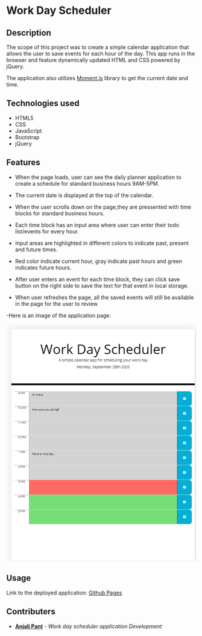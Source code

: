 # Work Day Scheduler

## Description

The scope of this project was to create a simple calendar application that allows the user to save events for each hour of the day. This app runs in the browser and feature dynamically updated HTML and CSS powered by jQuery.

The application also utilizes [Moment.js](https://momentjs.com/) library to get the current date and time. 


## Technologies used

- HTML5
- CSS
- JavaScript
- Bootstrap
- jQuery


## Features

- When the page loads, user can see the daily planner application to create a schedule for standard business hours 9AM-5PM.

- The current date is displayed at the top of the calendar.

- When the user scrolls down on the page,they are pressented with time blocks for standard business hours. 

- Each time block has an input area where user can enter their todo list/events for every hour.

- Input areas are highlighted in different colors to indicate past, present and future times.

- Red color indicate current hour, gray indicate past hours and green indicates future hours.

- After user enters an event for each time block, they can click save button on the right side to save the text for that event in local storage.

- When user refreshes the page, all the saved events will still be available in the page for the user to review

-Here is an image of the application page:

![Daily planner application](/Assets/snapshots/dailyplanner.PNG)

## Usage

Link to the deployed application: [Github Pages](https://anjali9293.github.io/Work-Day-Scheduler--Homework5/)

## Contributers

- **[Anjali Pant](https://github.com/Anjali9293)** - *Work day scheduler application Development*